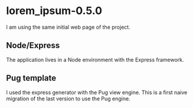 # lorem_ipsum-0.5.0

I am using the same initial web page of the project.

## Node/Express

The application lives in a Node environment with the Express framework.

## Pug template

I used the express generator with the Pug view engine.
This is a first naive migration of the last version to use the Pug engine.
